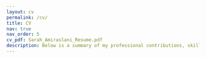 ```yaml
---
layout: cv
permalink: /cv/
title: CV
nav: true
nav_order: 5
cv_pdf: Sarah_Amiraslani_Resume.pdf
description: Below is a summary of my professional contributions, skills, and accomplishments. For portability and more detailed information, please click the pdf icon in the upper right to download my latest resume.
---
```

